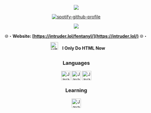 <p align="center">
  <a href="https://intruder.lol/"><img src="https://readme-typing-svg.herokuapp.com?font=VT323&size=100&color=280137&center=true&width=1200&height=140&lines=S+L+V+T;/+T+E+R+M"></a>
</p>

<div align="center">

[![spotify-github-profile](https://spotify-github-profile.vercel.app/api/view?uid=kcvvm103s1z8d9ggoyscwrvxl&cover_image=true&theme=natemoo-re&show_offline=false&background_color=121212&interchange=false&bar_color=53b14f&bar_color_cover=true)](https://github.com/kittinan/spotify-github-profile)

<a href="https://discordapp.com/users/852670052947853363" target="_blank"> <img src="https://discord.c99.nl/widget/theme-4/852670052947853363.png"/></a>

🌐・**Website: [https://intruder.lol/fentanyl/](https://intruder.lol/)** 
🌐・**<a href="https://en.wikipedia.org/wiki/HTML5" target="_blank"><img style="margin: 10px" src="https://profilinator.rishav.dev/skills-assets/html5-original-wordmark.svg" alt="HTML5" height="25" /></a>  I Only Do HTML Now** 

### Languages
<img align="center" alt="Java" width="30px" src="https://cdn.jsdelivr.net/gh/devicons/devicon/icons/csharp/csharp-original.svg" />
<img align="center" alt="Java" width="30px" src="https://cdn.jsdelivr.net/gh/devicons/devicon/icons/python/python-original.svg" />
<img align="center" alt="Java" width="30px" src="https://cdn.jsdelivr.net/gh/devicons/devicon/icons/c/c-original.svg" />

### Learning
<img align="center" alt="Java" width="30px" src="https://cdn.jsdelivr.net/gh/devicons/devicon/icons/javascript/javascript-original.svg" />

